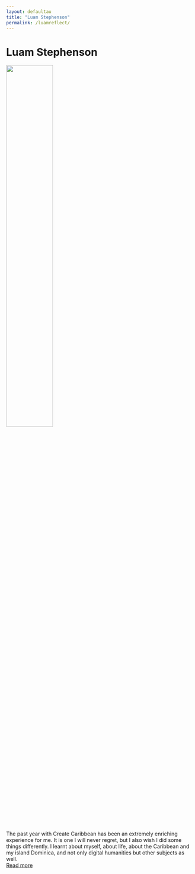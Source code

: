 ```yaml
---
layout: defaultau
title: "Luam Stephenson"
permalink: /luamreflect/
---
```

<!-- partial:index.partial.html -->
<div class="content">
     <h1>Luam Stephenson</h1>
    <div class="quote">
        <div><img src="{{ site.baseurl }}/assets/img/luam.jpg" height="50%" width = "50%" class="logo"></div>
    </div>
    <div class="timeline">
        <div style="padding-bottom:100px;"></div>
        <div class="block">
             <div class="date right"><p class="right">  </p></div>
            <div class="dot"></div>
            <div class="left first">
            The past year with Create Caribbean has been an extremely enriching experience for me. It is one I will never regret, but I also wish I did some things differently. I learnt about myself, about life, about the Caribbean and my island Dominica, and not only digital humanities but other subjects as well.
<div class="acreadmore">  <a href="#" target="_blank">Read more</a></div>
            </div>
